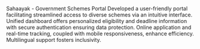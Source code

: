 Sahaayak - Government Schemes Portal
Developed a user-friendly portal facilitating streamlined access to diverse schemes via an intuitive interface. Unified dashboard offers personalized eligibility and deadline information with secure authentication ensuring data protection. Online application and real-time tracking, coupled with mobile responsiveness, enhance efficiency. Multilingual support fosters inclusivity.
